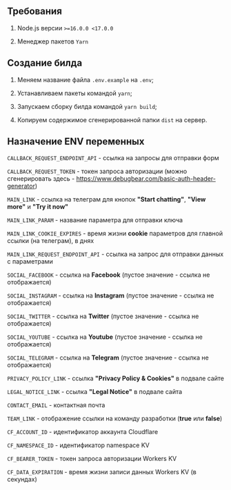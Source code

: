 ## Требования

1. Node.js версии ``>=16.0.0 <17.0.0``

2. Менеджер пакетов ``Yarn``

## Создание билда

1. Меняем название файла ``.env.example`` на ``.env``;

2. Устанавливаем пакеты командой ``yarn``;

3. Запускаем сборку билда командой ``yarn build``;

4. Копируем содержимое сгенерированной папки ``dist`` на сервер.

## Назначение ENV переменных

``CALLBACK_REQUEST_ENDPOINT_API`` - ссылка на запросы для отправки форм

``CALLBACK_REQUEST_TOKEN`` - токен запроса авторизации (можно сгенерировать здесь - https://www.debugbear.com/basic-auth-header-generator)

``MAIN_LINK`` - ссылка на телеграм для кнопок **"Start chatting"**, **"View more"** и **"Try it now"**

``MAIN_LINK_PARAM`` - название параметра для отправки ключа

``MAIN_LINK_COOKIE_EXPIRES`` - время жизни **cookie** параметров для главной ссылки (на телеграм), в днях

``MAIN_LINK_REQUEST_ENDPOINT_API`` - ссылка на запрос для отправки данных с параметрами

``SOCIAL_FACEBOOK`` - ссылка на **Facebook** (пустое значение - ссылка не отображается)

``SOCIAL_INSTAGRAM`` - ссылка на **Instagram** (пустое значение - ссылка не отображается)

``SOCIAL_TWITTER`` - ссылка на **Twitter** (пустое значение - ссылка не отображается)

``SOCIAL_YOUTUBE`` - ссылка на **Youtube** (пустое значение - ссылка не отображается)

``SOCIAL_TELEGRAM`` - ссылка на **Telegram** (пустое значение - ссылка не отображается)

``PRIVACY_POLICY_LINK`` - ссылка **"Privacy Policy & Cookies"** в подвале сайте

``LEGAL_NOTICE_LINK`` - ссылка **"Legal Notice"** в подвале сайта

``CONTACT_EMAIL`` - контактная почта

``TEAM_LINK`` - отображение ссылки на команду разработки (**true** или **false**)

``CF_ACCOUNT_ID`` - идентификатор аккаунта Cloudflare

``CF_NAMESPACE_ID`` - идентификатор namespace KV

``CF_BEARER_TOKEN`` - токен запроса авторизации Workers KV

``CF_DATA_EXPIRATION`` - время жизни записи данных Workers KV (в секундах)
